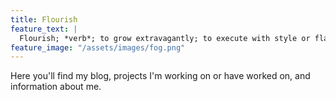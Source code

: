 ```yaml
---
title: Flourish
feature_text: |
  Flourish; *verb*; to grow extravagantly; to execute with style or flair
feature_image: "/assets/images/fog.png"
---
```


Here you'll find my blog, projects I'm working on or have worked on, and information about me.
